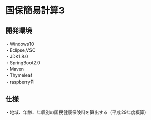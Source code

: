 # 国保簡易計算3


## 開発環境　<br>
・Windows10 <br>
・Eclipse,VSC <br>
・JDK1.8.0 <br>
・SpringBoot2.0<br>
・Maven <br>
・Thymeleaf <br>
・raspberryPi<br>
## 仕様　<br>
・地域、年齢、年収別の国民健康保険料を算出する（平成29年度概算）　<br>





